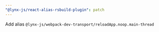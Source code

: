 ```yaml
---
"@lynx-js/react-alias-rsbuild-plugin": patch
---
```


Add alias `@lynx-js/webpack-dev-transport/reloadApp.noop.main-thread`
